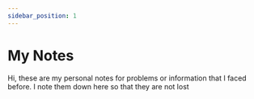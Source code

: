 ```yaml
---
sidebar_position: 1
---
```


# My Notes
Hi, these are my personal notes for problems or information that I faced before.
I note them down here so that they are not lost